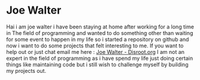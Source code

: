 # Joe Walter
Hai i am joe walter i have been staying at home after working for a long time in The field of programming and wanted to do something other than waiting for some event to happen in my life so i started a repository on github and now i want to do some projects that felt interesting to me. If you want to help out or just chat email me  here : [Joe Walter - Disroot.org](mailto:jwr0x7b7@disroot.org)
I am not an expert in the field of programming as i have spend my life just doing certain things like maintaining code but i still wish to challenge myself by building my projects out.

